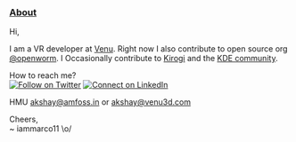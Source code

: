 <h3><ins>About</ins></h3>
Hi,

I am a VR developer at [Venu](https://www.venu3d.com/). Right now I also contribute to open source org [@openworm](https://github.com/devoworm). I Occasionally contribute to [Kirogi](https://kirogi.org/) and the [KDE community](https://kde.org/).

How to reach me?<br>
[![Follow on Twitter](https://img.shields.io/badge/--twitter?label=Twitter&logo=Twitter&style=social)](https://twitter.com/akshaay_11) [![Connect on LinkedIn](https://img.shields.io/badge/--linkedin?label=LinkedIn&logo=LinkedIn&style=social)](www.linkedin.com/in/iammarco11)

HMU akshay@amfoss.in or akshay@venu3d.com

Cheers,<br>
~ iammarco11 \o/

